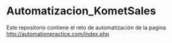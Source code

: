 # Automatizacion_KometSales
Este repositorio contiene el reto de automatización de la pagina http://automationpractice.com/index.php
